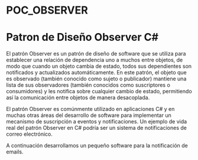 # POC_OBSERVER

# Patron de Diseño Observer C#

El patrón Observer es un patrón de diseño de software que se utiliza para establecer una relación de dependencia uno a muchos entre objetos,
de modo que cuando un objeto cambia de estado, todos sus dependientes son notificados y actualizados automáticamente. En este patrón,
el objeto que es observado (también conocido como sujeto o publicador) mantiene una lista de sus observadores (también conocidos como suscriptores o consumidores)
y les notifica sobre cualquier cambio de estado, permitiendo así la comunicación entre objetos de manera desacoplada.

El patrón Observer es comúnmente utilizado en aplicaciones C# y en muchas otras áreas del desarrollo de software para implementar un mecanismo de suscripción a eventos y notificaciones.
Un ejemplo de vida real del patrón Observer en C# podría ser un sistema de notificaciones de correo electrónico.

A continuación desarrollamos un pequeño software para la notificación de emails.
